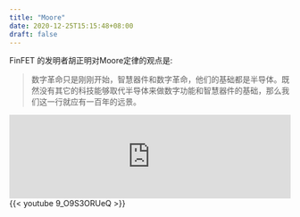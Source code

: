 ```yaml
---
title: "Moore"
date: 2020-12-25T15:15:48+08:00
draft: false
---
```

FinFET 的发明者胡正明对Moore定律的观点是:
> 数字革命只是刚刚开始，智慧器件和数字革命，他们的基础都是半导体。既然没有其它的科技能够取代半导体来做数字功能和智慧器件的基础，那么我们这一行就应有一百年的远景。
<iframe allow="autoplay *; encrypted-media *; fullscreen *" frameborder="0" height="150" style="width:100%;max-width:660px;overflow:hidden;background:transparent;" sandbox="allow-forms allow-popups allow-same-origin allow-scripts allow-storage-access-by-user-activation allow-top-navigation-by-user-activation" src="https://embed.music.apple.com/us/album/%E5%A4%9C%E3%81%AB%E9%A7%86%E3%81%91%E3%82%8B/1490256978?i=1490256995"></iframe>
{{< youtube 9_O9S3ORUeQ >}}

